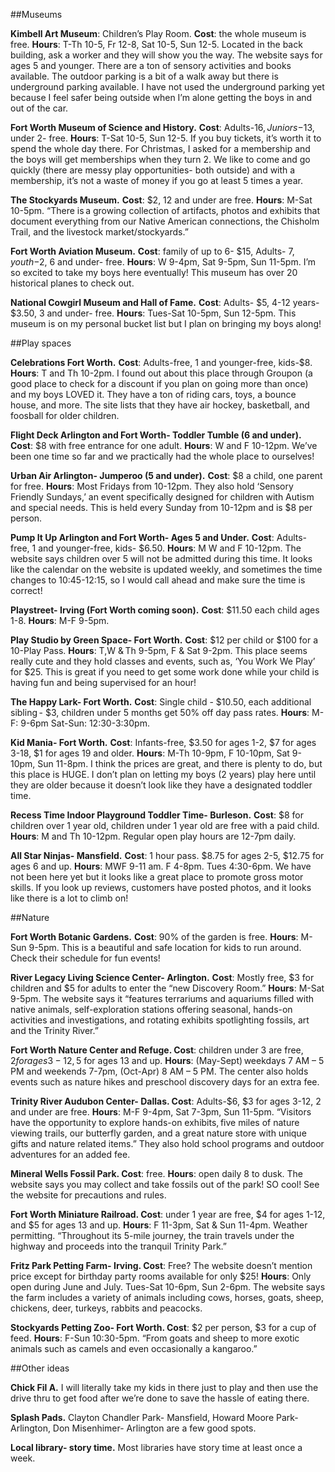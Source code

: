 ##Museums 

**Kimbell Art Museum**: Children’s Play Room. **Cost**: the whole museum is free. **Hours**: T-Th 10-5, Fr 12-8, Sat 10-5, Sun 12-5. Located in the back building, ask a worker and they will show you the way. The website says for ages 5 and younger. There are a ton of sensory activities and books available. The outdoor parking is a bit of a walk away but there is underground parking available. I have not used the underground parking yet because I feel safer being outside when I’m alone getting the boys in and out of the car.  

**Fort Worth Museum of Science and History.** **Cost**: Adults-$16, Juniors-$13, under 2- free. **Hours**: T-Sat 10-5, Sun 12-5. If you buy tickets, it’s worth it to spend the whole day there. For Christmas, I asked for a membership and the boys will get memberships when they turn 2. We like to come and go quickly (there are messy play opportunities- both outside) and with a membership, it’s not a waste of money if you go at least 5 times a year. 

**The Stockyards Museum.** **Cost**: $2, 12 and under are free. **Hours**: M-Sat 10-5pm. “There is a growing collection of artifacts, photos and exhibits that document everything from our Native American connections, the Chisholm Trail, and the livestock market/stockyards.” 

**Fort Worth Aviation Museum.** **Cost**: family of up to 6- $15, Adults- $7, youth-$2, 6 and under- free. **Hours**: W 9-4pm, Sat 9-5pm, Sun 11-5pm. I’m so excited to take my boys here eventually! This museum has over 20 historical planes to check out.  

**National Cowgirl Museum and Hall of Fame.** **Cost**: Adults- $5, 4-12 years- $3.50, 3 and under- free. **Hours**: Tues-Sat 10-5pm, Sun 12-5pm. This museum is on my personal bucket list but I plan on bringing my boys along! 

 

 

 

##Play spaces 

**Celebrations Fort Worth.** **Cost**: Adults-free, 1 and younger-free, kids-$8. **Hours**: T and Th 10-2pm. I found out about this place through Groupon (a good place to check for a discount if you plan on going more than once) and my boys LOVED it. They have a ton of riding cars, toys, a bounce house, and more. The site lists that they have air hockey, basketball, and foosball for older children.  

**Flight Deck Arlington and Fort Worth- Toddler Tumble (6 and under).** **Cost**: $8 with free entrance for one adult. **Hours**: W and F 10-12pm. We’ve been one time so far and we practically had the whole place to ourselves!  

**Urban Air Arlington- Jumperoo (5 and under).** **Cost**: $8 a child, one parent for free. **Hours**: Most Fridays from 10-12pm. They also hold ‘Sensory Friendly Sundays,’ an event specifically designed for children with Autism and special needs. This is held every Sunday from 10-12pm and is $8 per person. 

**Pump It Up Arlington and Fort Worth- Ages 5 and Under.** **Cost**: Adults- free, 1 and younger-free, kids- $6.50. **Hours**: M W and F 10-12pm. The website says children over 5 will not be admitted during this time. It looks like the calendar on the website is updated weekly, and sometimes the time changes to 10:45-12:15, so I would call ahead and make sure the time is correct!  

**Playstreet- Irving (Fort Worth coming soon).** **Cost**: $11.50 each child ages 1-8. **Hours**: M-F 9-5pm. 

**Play Studio by Green Space- Fort Worth.** **Cost**: $12 per child or $100 for a 10-Play Pass. **Hours**: T,W & Th 9-5pm, F & Sat 9-2pm. This place seems really cute and they hold classes and events, such as, ‘You Work We Play’ for $25. This is great if you need to get some work done while your child is having fun and being supervised for an hour! 

 

**The Happy Lark- Fort Worth.** **Cost**: Single child - $10.50, each additional sibling - $3, children under 5 months get 50% off day pass rates. **Hours**: M-F: 9-6pm Sat-Sun: 12:30-3:30pm. 

**Kid Mania- Fort Worth.** **Cost**: Infants-free, $3.50 for ages 1-2, $7 for ages 3-18, $1 for ages 19 and older. **Hours**: M-Th 10-9pm, F 10-10pm, Sat 9-10pm, Sun 11-8pm. I think the prices are great, and there is plenty to do, but this place is HUGE. I don’t plan on letting my boys (2 years) play here until they are older because it doesn’t look like they have a designated toddler time.  

**Recess Time Indoor Playground Toddler Time- Burleson.** **Cost**: $8 for children over 1 year old, children under 1 year old are free with a paid child. **Hours**: M and Th 10-12pm. Regular open play hours are 12-7pm daily. 

 

**All Star Ninjas- Mansfield.** **Cost**: 1 hour pass. $8.75 for ages 2-5, $12.75 for ages 6 and up. **Hours**: MWF 9-11 am. F 4-8pm. Tues 4:30-6pm. We have not been here yet but it looks like a great place to promote gross motor skills. If you look up reviews, customers have posted photos, and it looks like there is a lot to climb on! 

 

##Nature 

**Fort Worth Botanic Gardens.** **Cost**: 90% of the garden is free. **Hours**: M-Sun 9-5pm. This is a beautiful and safe location for kids to run around. Check their schedule for fun events!  

**River Legacy Living Science Center- Arlington.** **Cost**: Mostly free, $3 for children and $5 for adults to enter the “new Discovery Room.” **Hours**: M-Sat 9-5pm. The website says it “features terrariums and aquariums filled with native animals, self-exploration stations offering seasonal, hands-on activities and investigations, and rotating exhibits spotlighting fossils, art and the Trinity River.” 

**Fort Worth Nature Center and Refuge. Cost**: children under 3 are free, $2 for ages 3-12, 5$ for ages 13 and up. **Hours**: (May-Sept) weekdays 7 AM – 5 PM and weekends 7-7pm, (Oct-Apr) 8 AM – 5 PM. The center also holds events such as nature hikes and preschool discovery days for an extra fee.  

**Trinity River Audubon Center- Dallas. Cost**: Adults-$6, $3 for ages 3-12, 2 and under are free. **Hours**: M-F 9-4pm, Sat 7-3pm, Sun 11-5pm. “Visitors have the opportunity to explore hands-on exhibits, five miles of nature viewing trails, our butterfly garden, and a great nature store with unique gifts and nature related items.” They also hold school programs and outdoor adventures for an added fee.   

**Mineral Wells Fossil Park. Cost**: free. **Hours**: open daily 8 to dusk. The website says you may collect and take fossils out of the park! SO cool! See the website for precautions and rules. 

**Fort Worth Miniature Railroad. Cost**: under 1 year are free, $4 for ages 1-12, and $5 for ages 13 and up. **Hours**: F 11-3pm, Sat & Sun 11-4pm. Weather permitting. “Throughout its 5-mile journey, the train travels under the highway and proceeds into the tranquil Trinity Park.” 

**Fritz Park Petting Farm- Irving. Cost**: Free? The website doesn’t mention price except for birthday party rooms available for only $25! **Hours**: Only open during June and July. Tues-Sat 10-6pm, Sun 2-6pm. The website says the farm includes a variety of animals including cows, horses, goats, sheep, chickens, deer, turkeys, rabbits and peacocks.  

**Stockyards Petting Zoo- Fort Worth. Cost**: $2 per person, $3 for a cup of feed. **Hours**: F-Sun 10:30-5pm. “From goats and sheep to more exotic animals such as camels and even occasionally a kangaroo.” 

##Other ideas 

**Chick Fil A.** I will literally take my kids in there just to play and then use the drive thru to get food after we’re done to save the hassle of eating there.  

**Splash Pads.** Clayton Chandler Park- Mansfield, Howard Moore Park- Arlington, Don Misenhimer- Arlington are a few good spots.    

**Local library- story time.** Most libraries have story time at least once a week. 
